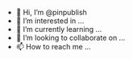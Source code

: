 - 👋 Hi, I’m @pinpublish
- 👀 I’m interested in ...
- 🌱 I’m currently learning ...
- 💞️ I’m looking to collaborate on ...
- 📫 How to reach me ...

<!---
pinpublish/pinpublish is a ✨ special ✨ repository because its `README.md` (this file) appears on your GitHub profile.
You can click the Preview link to take a look at your changes.
--->
